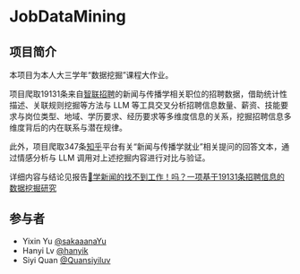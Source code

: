 # JobDataMining
## 项目简介
本项目为本人大三学年“数据挖掘”课程大作业。

项目爬取19131条来自[智联招聘](https://www.zhaopin.com/)的新闻与传播学相关职位的招聘数据，借助统计性描述、关联规则挖掘等方法与 LLM 等工具交叉分析招聘信息数量、薪资、技能要求与岗位类型、地域、学历要求、经历要求等多维度信息的关系，挖掘招聘信息多维度背后的内在联系与潜在规律。

此外，项目爬取347条[知乎](https://www.zhihu.com/)平台有关“新闻与传播学就业”相关提问的回答文本，通过情感分析与 LLM 调用对上述挖掘内容进行对比与验证。

详细内容与结论见报告[📄学新闻的找不到工作！吗？一项基于19131条招聘信息的数据挖掘研究](./学新闻的找不到工作！吗？一项基于19131条招聘信息的数据挖掘研究.pdf)

## 参与者
- Yixin Yu [@sakaaanaYu](https://github.com/sakaaanaYu)
- Hanyi Lv [@hanyik](https://github.com/hanyik)
- Siyi Quan [@Quansiyiluv](https://github.com/Quansiyiluv)
